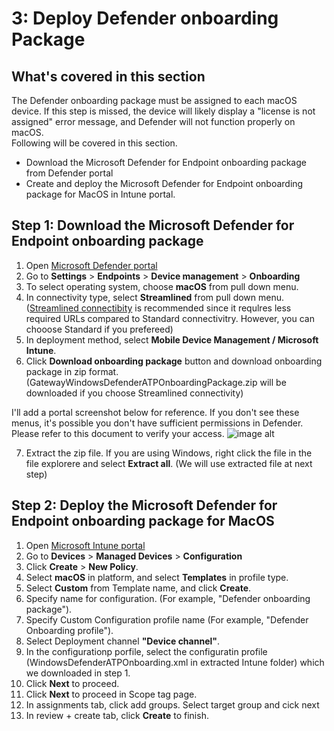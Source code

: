 # 3: Deploy Defender onboarding Package

## What's covered in this section
The Defender onboarding package must be assigned to each macOS device. If this step is missed, the device will likely display a "license is not assigned" error message, and Defender will not function properly on macOS.  
Following will be covered in this section.    
- Download the Microsoft Defender for Endpoint onboarding package from Defender portal
- Create and deploy the Microsoft Defender for Endpoint onboarding package for MacOS in Intune portal.

## Step 1: Download the Microsoft Defender for Endpoint onboarding package
1. Open [Microsoft Defender portal](https://security.microsoft.com)
2. Go to **Settings** > **Endpoints** > **Device management** > **Onboarding**
3. To select operating system, choose **macOS** from pull down menu.
4. In connectivity type, select **Streamlined** from pull down menu.  
   ([Streamlined connectibity](https://learn.microsoft.com/en-us/defender-endpoint/configure-device-connectivity?view=o365-worldwide&branch=connect-devices) is recommended since it requlres less required URLs compared to Standard connectivitry. However, you can chooose Standard if you prefereed)
5. In deployment method, select **Mobile Device Management / Microsoft Intune**.
6. Click **Download onboarding package** button and download onboarding package in zip format. (GatewayWindowsDefenderATPOnboardingPackage.zip will be downloaded if you choose Streamlined connectivity)

I'll add a portal screenshot below for reference.
If you don't see these menus, it's possible you don't have sufficient permissions in Defender. Please refer to this document to verify your access.
![image alt](https://github.com/yujiaoMSFT/mde-temp/blob/c2241e2fa4df4f6a4ca655f2cb7270106de7378b/images/macOS/MDE-Download-OnboardingPackage1.png)

7. Extract the zip file. If you are using Windows, right click the file in the file explorere and select **Extract all**. (We will use extracted file at next step)

## Step 2: Deploy the Microsoft Defender for Endpoint onboarding package for MacOS

1. Open [Microsoft Intune portal](https://aka.ms/memac)
2. Go to **Devices** > **Managed Devices** > **Configuration**
3. Click **Create** > **New Policy**.
4. Select **macOS** in platform, and select **Templates** in profile type.
5. Select **Custom** from Template name, and click **Create**.
6. Specify name for configuration. (For example, "Defender onboarding package"). 
7. Specify Custom Configuration profile name (For example, "Defender Onboarding profile").
8. Select Deployment channel **"Device channel"**.
9. In the configurationp porfile, select the configuratin profile (WindowsDefenderATPOnboarding.xml in extracted Intune folder) which we downloaded in step 1.
10. Click **Next** to proceed.
11. Click **Next** to proceed in Scope tag page.
12. In assignments tab, click add groups. Select target group and cick next
13. In review + create tab, click **Create** to finish.
